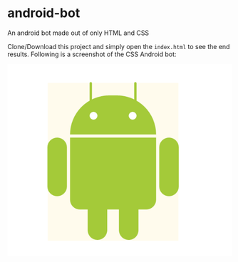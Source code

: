 # android-bot
An android bot made out of only HTML and CSS

Clone/Download this project and simply open the `index.html` to see the end results.  Following is a screenshot of the CSS Android bot:

![output](screenshot.png)
